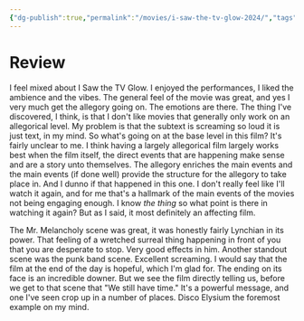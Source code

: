 ```yaml
---
{"dg-publish":true,"permalink":"/movies/i-saw-the-tv-glow-2024/","tags":["movies"],"created":"2024-09-01","updated":"2024-09-01"}
---
```



# Review

I feel mixed about I Saw the TV Glow. I enjoyed the performances, I liked the ambience and the vibes. The general feel of the movie was great, and yes I very much get the allegory going on. The emotions are there. The thing I've discovered, I think, is that I don't like movies that generally only work on an allegorical level. My problem is that the subtext is screaming so loud it is just text, in my mind. So what's going on at the base level in this film? It's fairly unclear to me. I think having a largely allegorical film largely works best when the film itself, the direct events that are happening make sense and are a story unto themselves. The allegory enriches the main events and the main events (if done well) provide the structure for the allegory to take place in. And I dunno if that happened in this one. I don't really feel like I'll watch it again, and for me that's a hallmark of the main events of the movies not being engaging enough. I know *the thing* so what point is there in watching it again? But as I said, it most definitely an affecting film.

The Mr. Melancholy scene was great, it was honestly fairly Lynchian in its power. That feeling of a wretched surreal thing happening in front of you that you are desperate to stop. Very good effects in him. Another standout scene was the punk band scene. Excellent screaming. I would say that the film at the end of the day is hopeful, which I'm glad for. The ending on its face is an incredible downer. But we see the film directly telling us, before we get to that scene that "We still have time." It's a powerful message, and one I've seen crop up in a number of places. Disco Elysium the foremost example on my mind.
